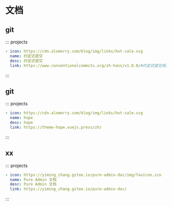 # 文档

## git

::: projects

```yaml
- icon: https://cdn.alomerry.com/blog/img/links/hot-sale.svg
  name: 约定式提交
  desc: 约定式提交
  link: https://www.conventionalcommits.org/zh-hans/v1.0.0/#约定式提交规范
```

:::

## git

::: projects

```yaml
- icon: https://cdn.alomerry.com/blog/img/links/hot-sale.svg
  name: hope
  desc: hope
  link: https://theme-hope.vuejs.press/zh/
```

:::

## xx

::: projects

```yaml
- icon: https://yiming_chang.gitee.io/pure-admin-doc/img/favicon.ico
  name: Pure Admin 文档
  desc: Pure Admin 文档
  link: https://yiming_chang.gitee.io/pure-admin-doc/
```

:::
